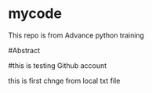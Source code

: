 # mycode
This repo is from Advance python training  

#Abstract

#this is testing Github account 


this is first chnge from local txt file